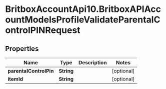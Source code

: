 # BritboxAccountApi10.BritboxAPIAccountModelsProfileValidateParentalControlPINRequest

## Properties
Name | Type | Description | Notes
------------ | ------------- | ------------- | -------------
**parentalControlPin** | **String** |  | [optional] 
**itemId** | **String** |  | [optional] 


